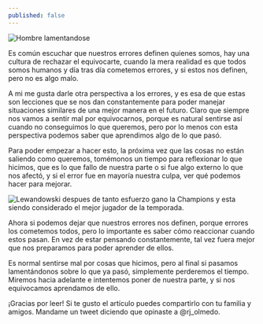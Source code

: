 ```yaml
---
published: false
---
```

![Hombre lamentandose]({{site.baseurl}}/images/sadman.jpg)


Es común escuchar que nuestros errores definen quienes somos, hay una cultura de rechazar el equivocarte, cuando la mera realidad es que todos somos humanos y día tras día cometemos errores, y si estos nos definen, pero no es algo malo.

A mi me gusta darle otra perspectiva a los errores, y es esa de que estas son lecciones que se nos dan constantemente para poder manejar situaciones similares de una mejor manera en el futuro. Claro que siempre nos vamos a sentir mal por equivocarnos, porque es natural sentirse así cuando no conseguimos lo que queremos, pero por lo menos con esta perspectiva podemos saber que aprendimos algo de lo que pasó.

Para poder empezar a hacer esto, la próxima vez que las cosas no están saliendo como queremos, tomémonos un tiempo para reflexionar lo que hicimos, que es lo que fallo de nuestra parte o si fue algo externo lo que nos afectó, y si el error fue en mayoría nuestra culpa, ver qué podemos hacer para mejorar.


![Lewandowski despues de tanto esfuerzo gano la Champions y esta siendo considerado el mejor jugador de la temporada.]({{site.baseurl}}/images/lewy.jpg)


Ahora si podemos dejar que nuestros errores nos definen, porque errores los cometemos todos, pero lo importante es saber cómo reaccionar cuando estos pasan. En vez de estar pensando constantemente, tal vez fuera mejor que nos preparamos para poder aprender de ellos.

Es normal sentirse mal por cosas que hicimos, pero al final si pasamos lamentándonos sobre lo que ya pasó, simplemente perderemos el tiempo. Miremos hacia adelante e intentemos poner de nuestra parte, y si nos equivocamos aprendamos de ello.

¡Gracias por leer! Si te gusto el artículo puedes compartirlo con tu familia y amigos. Mandame un tweet diciendo que opinaste a @rj_olmedo.
